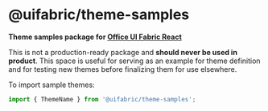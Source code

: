 # @uifabric/theme-samples

**Theme samples package for [Office UI Fabric React](https://dev.microsoft.com/fabric)**

This is not a production-ready package and **should never be used in product**. This space is useful for serving as an example for theme definition and for testing new themes before finalizing them for use elsewhere.

To import sample themes:

```js
import { ThemeName } from '@uifabric/theme-samples';
```

